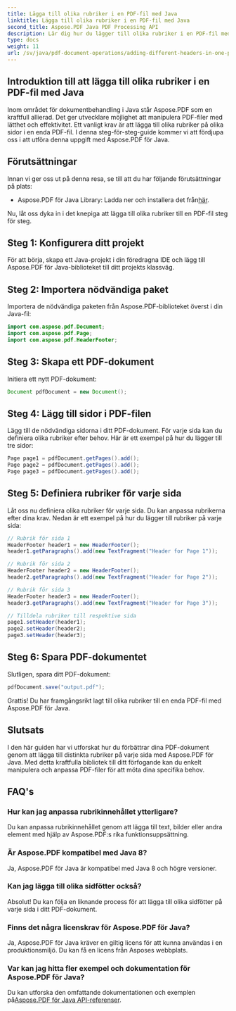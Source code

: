 ```yaml
---
title: Lägga till olika rubriker i en PDF-fil med Java
linktitle: Lägga till olika rubriker i en PDF-fil med Java
second_title: Aspose.PDF Java PDF Processing API
description: Lär dig hur du lägger till olika rubriker i en PDF-fil med Java med Aspose.PDF. Steg-för-steg-guide för att anpassa PDF-rubriker.
type: docs
weight: 11
url: /sv/java/pdf-document-operations/adding-different-headers-in-one-pdf-file-using-java/
---
```


## Introduktion till att lägga till olika rubriker i en PDF-fil med Java

Inom området för dokumentbehandling i Java står Aspose.PDF som en kraftfull allierad. Det ger utvecklare möjlighet att manipulera PDF-filer med lätthet och effektivitet. Ett vanligt krav är att lägga till olika rubriker på olika sidor i en enda PDF-fil. I denna steg-för-steg-guide kommer vi att fördjupa oss i att utföra denna uppgift med Aspose.PDF för Java. 

## Förutsättningar

Innan vi ger oss ut på denna resa, se till att du har följande förutsättningar på plats:

-  Aspose.PDF för Java Library: Ladda ner och installera det från[här](https://releases.aspose.com/pdf/java/).

Nu, låt oss dyka in i det knepiga att lägga till olika rubriker till en PDF-fil steg för steg.

## Steg 1: Konfigurera ditt projekt

För att börja, skapa ett Java-projekt i din föredragna IDE och lägg till Aspose.PDF för Java-biblioteket till ditt projekts klassväg.

## Steg 2: Importera nödvändiga paket

Importera de nödvändiga paketen från Aspose.PDF-biblioteket överst i din Java-fil:

```java
import com.aspose.pdf.Document;
import com.aspose.pdf.Page;
import com.aspose.pdf.HeaderFooter;
```

## Steg 3: Skapa ett PDF-dokument

Initiera ett nytt PDF-dokument:

```java
Document pdfDocument = new Document();
```

## Steg 4: Lägg till sidor i PDF-filen

Lägg till de nödvändiga sidorna i ditt PDF-dokument. För varje sida kan du definiera olika rubriker efter behov. Här är ett exempel på hur du lägger till tre sidor:

```java
Page page1 = pdfDocument.getPages().add();
Page page2 = pdfDocument.getPages().add();
Page page3 = pdfDocument.getPages().add();
```

## Steg 5: Definiera rubriker för varje sida

Låt oss nu definiera olika rubriker för varje sida. Du kan anpassa rubrikerna efter dina krav. Nedan är ett exempel på hur du lägger till rubriker på varje sida:

```java
// Rubrik för sida 1
HeaderFooter header1 = new HeaderFooter();
header1.getParagraphs().add(new TextFragment("Header for Page 1"));

// Rubrik för sida 2
HeaderFooter header2 = new HeaderFooter();
header2.getParagraphs().add(new TextFragment("Header for Page 2"));

// Rubrik för sida 3
HeaderFooter header3 = new HeaderFooter();
header3.getParagraphs().add(new TextFragment("Header for Page 3"));

// Tilldela rubriker till respektive sida
page1.setHeader(header1);
page2.setHeader(header2);
page3.setHeader(header3);
```

## Steg 6: Spara PDF-dokumentet

Slutligen, spara ditt PDF-dokument:

```java
pdfDocument.save("output.pdf");
```

Grattis! Du har framgångsrikt lagt till olika rubriker till en enda PDF-fil med Aspose.PDF för Java.

## Slutsats

I den här guiden har vi utforskat hur du förbättrar dina PDF-dokument genom att lägga till distinkta rubriker på varje sida med Aspose.PDF för Java. Med detta kraftfulla bibliotek till ditt förfogande kan du enkelt manipulera och anpassa PDF-filer för att möta dina specifika behov.

## FAQ's

### Hur kan jag anpassa rubrikinnehållet ytterligare?

Du kan anpassa rubrikinnehållet genom att lägga till text, bilder eller andra element med hjälp av Aspose.PDF:s rika funktionsuppsättning.

### Är Aspose.PDF kompatibel med Java 8?

Ja, Aspose.PDF för Java är kompatibel med Java 8 och högre versioner.

### Kan jag lägga till olika sidfötter också?

Absolut! Du kan följa en liknande process för att lägga till olika sidfötter på varje sida i ditt PDF-dokument.

### Finns det några licenskrav för Aspose.PDF för Java?

Ja, Aspose.PDF för Java kräver en giltig licens för att kunna användas i en produktionsmiljö. Du kan få en licens från Asposes webbplats.

### Var kan jag hitta fler exempel och dokumentation för Aspose.PDF för Java?

 Du kan utforska den omfattande dokumentationen och exemplen på[Aspose.PDF för Java API-referenser](https://reference.aspose.com/pdf/java/).